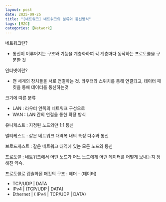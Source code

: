 ```yaml
---
layout: post
date: 2025-09-25
title: "[네트워크] 네트워크의 분류와 통신방식"
tags: [MZC]
categories: [Network]
---
```


네트워크란?

- 통신이 이루어지는 구조와 기능을 계층화하여 각 계층마다 동작하는 프로토콜을 구분한 것

인터넷이란?

- 전 세계의 장치들을 서로 연결하는 것. 라우터와 스위치를 통해 연결되고, 데이터 패킷을 통해 데이터를 통신하는것

크기에 따른 분류

- LAN : 라우터 안쪽의 네트워크 구성으로
- WAN : LAN 간의 연결을 통한 확장 방식

유니케스트 : 지정된 노드와만 1:1 통신


멀티케스트 : 같은 네트워크 대역복 내의 특정 다수와 통신


브로드케스트 : 같은 네트워크 대역에 있는 모든 노드와 통신


프로토콜 : 네트워크에서 어떤 노드가 어느 노드에게 어떤 데이터를 어떻게 보내는지 정해진 약속.


프로토콜로 캡슐화된 패킷의 구조 : 헤더 - (데이터)

- TCP/UDP | DATA
- IPv4 | (TCP/UDP | DATA)
- Ethernet | ( IPv4 | TCP/UDP | DATA)
